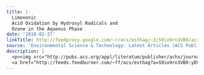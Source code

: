 ```yaml
---
title: |-
  Limononic
  Acid Oxidation by Hydroxyl Radicals and
  Ozone in the Aqueous Phase
date: '2018-02-27'
linkTitle: http://feedproxy.google.com/~r/acs/esthag/~3/S9io9rn3VB0/acs.est.7b04867
source: 'Environmental Science & Technology: Latest Articles (ACS Publications)'
description: |
  <p><img src="http://pubs.acs.org/appl/literatum/publisher/achs/journals/content/esthag/0/esthag.ahead-of-print/acs.est.7b04867/20180227/images/medium/es-2017-04867n_0007.gif" alt="TOC Graphic"/></p><div><cite>Environmental Science & Technology</cite></div><div>DOI: 10.1021/acs.est.7b04867</div><div class="feedflare">
  <a href="http://feeds.feedburner.com/~ff/acs/esthag?a=S9io9rn3VB0:yDVZhyBjgv0:yIl2AUoC8zA"><img src="http://feeds.feedburner.com/~ff/acs/esthag?d=yIl2AUoC8zA" border="0"></img></a>
---
```

